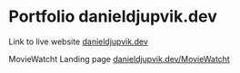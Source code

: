 # Portfolio danieldjupvik.dev

Link to live website [danieldjupvik.dev](https://danieldjupvik.dev)

MovieWatcht Landing page [danieldjupvik.dev/MovieWatcht](https://danieldjupvik.dev/moviewatcht)
